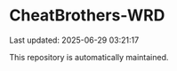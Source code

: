 # CheatBrothers-WRD

Last updated: 2025-06-29 03:21:17

This repository is automatically maintained.

